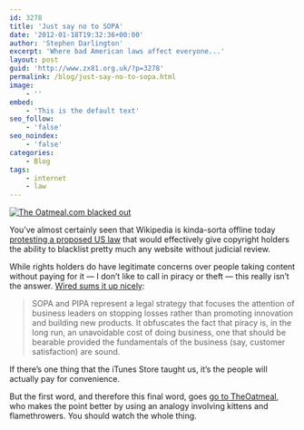 ```yaml
---
id: 3278
title: 'Just say no to SOPA'
date: '2012-01-18T19:32:36+00:00'
author: 'Stephen Darlington'
excerpt: 'Where bad American laws affect everyone...'
layout: post
guid: 'http://www.zx81.org.uk/?p=3278'
permalink: /blog/just-say-no-to-sopa.html
image:
    - ''
embed:
    - 'This is the default text'
seo_follow:
    - 'false'
seo_noindex:
    - 'false'
categories:
    - Blog
tags:
    - internet
    - law
---
```


[![](https://i0.wp.com/www.zx81.org.uk/wp-content/uploads/2012/01/sopa.gif?resize=250%2C250 "The Oatmeal.com blacked out")](https://i0.wp.com/www.zx81.org.uk/wp-content/uploads/2012/01/sopa.gif)

You’ve almost certainly seen that Wikipedia is kinda-sorta offline today [protesting a proposed US law](http://en.wikipedia.org/wiki/Wikipedia:SOPA_initiative/Learn_more) that would effectively give copyright holders the ability to blacklist pretty much any website without judicial review.

While rights holders do have legitimate concerns over people taking content without paying for it — I don’t like to call in piracy or theft — this really isn’t the answer. [Wired sums it up nicely](http://www.wired.com/threatlevel/2012/01/why-weve-censored-wired-com/all/1?utm_source=feedburner&utm_medium=feed&utm_campaign=Feed%3A+wired%2Findex+%28Wired%3A+Index+3+%28Top+Stories+2%29%29):

> SOPA and PIPA represent a legal strategy that focuses the attention of business leaders on stopping losses rather than promoting innovation and building new products. It obfuscates the fact that piracy is, in the long run, an unavoidable cost of doing business, one that should be bearable provided the fundamentals of the business (say, customer satisfaction) are sound.

If there’s one thing that the iTunes Store taught us, it’s the people will actually pay for convenience.

But the first word, and therefore this final word, goes [go to TheOatmeal](http://theoatmeal.com/sopa), who makes the point better by using an analogy involving kittens and flamethrowers. You should watch the whole thing.